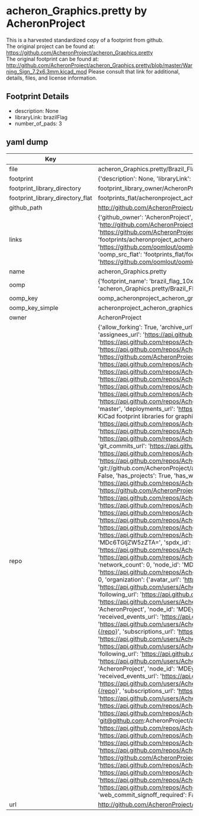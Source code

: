 # acheron_Graphics.pretty by AcheronProject  
This is a harvested standardized copy of a footprint from github.  
The original project can be found at:  
https://github.com/AcheronProject/acheron_Graphics.pretty  
The original footprint can be found at:
http://github.com/AcheronProject/acheron_Graphics.pretty/blob/master/Warning_Sign_7.2x6.3mm.kicad_mod
Please consult that link for additional, details, files, and license information.  
## Footprint Details
* description: None  
* libraryLink: brazilFlag  
* number_of_pads: 3  
## yaml dump  
| Key | Value |  
| --- | --- |  
| file | acheron_Graphics.pretty/Brazil_Flag_10x7mm.kicad_mod |  
| footprint | {'description': None, 'libraryLink': 'brazilFlag', 'number_of_pads': 3} |  
| footprint_library_directory | footprint_library_owner/AcheronProject_acheron_Graphics.pretty |  
| footprint_library_directory_flat | footprints_flat/acheronproject_acheron_graphics_brazil_flag_10x7mm/working |  
| github_path | http://github.com/AcheronProject/acheron_Graphics.pretty/blob/master/Brazil_Flag_10x7mm.kicad_mod |  
| links | {'github_owner': 'AcheronProject', 'github_repo_name': 'acheron_Graphics.pretty', 'github_src': 'http://github.com/AcheronProject/acheron_Graphics.pretty/blob/master/Warning_Sign_7.2x6.3mm.kicad_mod', 'github_src_repo': 'https://github.com/AcheronProject/acheron_Graphics.pretty', 'oomp_bot': 'footprints/acheronproject_acheron_graphics_brazil_flag_10x7mm/working', 'oomp_bot_github': 'https://github.com/oomlout/oomlout_oomp_footprint_bot/tree/main/footprints/acheronproject_acheron_graphics_brazil_flag_10x7mm/working', 'oomp_src_flat': 'footprints_flat/footprints_flat/acheronproject_acheron_graphics_brazil_flag_10x7mm/working', 'oomp_src_flat_github': 'https://github.com/oomlout/oomlout_oomp_footprint_src/tree/main/footprints_flat/acheronproject_acheron_graphics_brazil_flag_10x7mm/working'} |  
| name | acheron_Graphics.pretty |  
| oomp | {'footprint_name': 'brazil_flag_10x7mm', 'library_name': 'acheron_graphics', 'original_filename': 'acheron_Graphics.pretty/Brazil_Flag_10x7mm.kicad_mod', 'owner_name': 'acheronproject'} |  
| oomp_key | oomp_acheronproject_acheron_graphics_brazil_flag_10x7mm |  
| oomp_key_simple | acheronproject_acheron_graphics_brazil_flag_10x7mm |  
| owner | AcheronProject |  
| repo | {'allow_forking': True, 'archive_url': 'https://api.github.com/repos/AcheronProject/acheron_Graphics.pretty/{archive_format}{/ref}', 'archived': False, 'assignees_url': 'https://api.github.com/repos/AcheronProject/acheron_Graphics.pretty/assignees{/user}', 'blobs_url': 'https://api.github.com/repos/AcheronProject/acheron_Graphics.pretty/git/blobs{/sha}', 'branches_url': 'https://api.github.com/repos/AcheronProject/acheron_Graphics.pretty/branches{/branch}', 'clone_url': 'https://github.com/AcheronProject/acheron_Graphics.pretty.git', 'collaborators_url': 'https://api.github.com/repos/AcheronProject/acheron_Graphics.pretty/collaborators{/collaborator}', 'comments_url': 'https://api.github.com/repos/AcheronProject/acheron_Graphics.pretty/comments{/number}', 'commits_url': 'https://api.github.com/repos/AcheronProject/acheron_Graphics.pretty/commits{/sha}', 'compare_url': 'https://api.github.com/repos/AcheronProject/acheron_Graphics.pretty/compare/{base}...{head}', 'contents_url': 'https://api.github.com/repos/AcheronProject/acheron_Graphics.pretty/contents/{+path}', 'contributors_url': 'https://api.github.com/repos/AcheronProject/acheron_Graphics.pretty/contributors', 'created_at': '2021-03-25T18:52:50Z', 'default_branch': 'master', 'deployments_url': 'https://api.github.com/repos/AcheronProject/acheron_Graphics.pretty/deployments', 'description': "AcheronProject's KiCad footprint libraries for graphics such as logos, flags and signs", 'disabled': False, 'downloads_url': 'https://api.github.com/repos/AcheronProject/acheron_Graphics.pretty/downloads', 'events_url': 'https://api.github.com/repos/AcheronProject/acheron_Graphics.pretty/events', 'fork': False, 'forks': 0, 'forks_count': 0, 'forks_url': 'https://api.github.com/repos/AcheronProject/acheron_Graphics.pretty/forks', 'full_name': 'AcheronProject/acheron_Graphics.pretty', 'git_commits_url': 'https://api.github.com/repos/AcheronProject/acheron_Graphics.pretty/git/commits{/sha}', 'git_refs_url': 'https://api.github.com/repos/AcheronProject/acheron_Graphics.pretty/git/refs{/sha}', 'git_tags_url': 'https://api.github.com/repos/AcheronProject/acheron_Graphics.pretty/git/tags{/sha}', 'git_url': 'git://github.com/AcheronProject/acheron_Graphics.pretty.git', 'has_discussions': False, 'has_downloads': True, 'has_issues': True, 'has_pages': False, 'has_projects': True, 'has_wiki': True, 'homepage': None, 'hooks_url': 'https://api.github.com/repos/AcheronProject/acheron_Graphics.pretty/hooks', 'html_url': 'https://github.com/AcheronProject/acheron_Graphics.pretty', 'id': 351543415, 'is_template': False, 'issue_comment_url': 'https://api.github.com/repos/AcheronProject/acheron_Graphics.pretty/issues/comments{/number}', 'issue_events_url': 'https://api.github.com/repos/AcheronProject/acheron_Graphics.pretty/issues/events{/number}', 'issues_url': 'https://api.github.com/repos/AcheronProject/acheron_Graphics.pretty/issues{/number}', 'keys_url': 'https://api.github.com/repos/AcheronProject/acheron_Graphics.pretty/keys{/key_id}', 'labels_url': 'https://api.github.com/repos/AcheronProject/acheron_Graphics.pretty/labels{/name}', 'language': None, 'languages_url': 'https://api.github.com/repos/AcheronProject/acheron_Graphics.pretty/languages', 'license': {'key': 'other', 'name': 'Other', 'node_id': 'MDc6TGljZW5zZTA=', 'spdx_id': 'NOASSERTION', 'url': None}, 'merges_url': 'https://api.github.com/repos/AcheronProject/acheron_Graphics.pretty/merges', 'milestones_url': 'https://api.github.com/repos/AcheronProject/acheron_Graphics.pretty/milestones{/number}', 'mirror_url': None, 'name': 'acheron_Graphics.pretty', 'network_count': 0, 'node_id': 'MDEwOlJlcG9zaXRvcnkzNTE1NDM0MTU=', 'notifications_url': 'https://api.github.com/repos/AcheronProject/acheron_Graphics.pretty/notifications{?since,all,participating}', 'open_issues': 0, 'open_issues_count': 0, 'organization': {'avatar_url': 'https://avatars.githubusercontent.com/u/63755935?v=4', 'events_url': 'https://api.github.com/users/AcheronProject/events{/privacy}', 'followers_url': 'https://api.github.com/users/AcheronProject/followers', 'following_url': 'https://api.github.com/users/AcheronProject/following{/other_user}', 'gists_url': 'https://api.github.com/users/AcheronProject/gists{/gist_id}', 'gravatar_id': '', 'html_url': 'https://github.com/AcheronProject', 'id': 63755935, 'login': 'AcheronProject', 'node_id': 'MDEyOk9yZ2FuaXphdGlvbjYzNzU1OTM1', 'organizations_url': 'https://api.github.com/users/AcheronProject/orgs', 'received_events_url': 'https://api.github.com/users/AcheronProject/received_events', 'repos_url': 'https://api.github.com/users/AcheronProject/repos', 'site_admin': False, 'starred_url': 'https://api.github.com/users/AcheronProject/starred{/owner}{/repo}', 'subscriptions_url': 'https://api.github.com/users/AcheronProject/subscriptions', 'type': 'Organization', 'url': 'https://api.github.com/users/AcheronProject'}, 'owner': {'avatar_url': 'https://avatars.githubusercontent.com/u/63755935?v=4', 'events_url': 'https://api.github.com/users/AcheronProject/events{/privacy}', 'followers_url': 'https://api.github.com/users/AcheronProject/followers', 'following_url': 'https://api.github.com/users/AcheronProject/following{/other_user}', 'gists_url': 'https://api.github.com/users/AcheronProject/gists{/gist_id}', 'gravatar_id': '', 'html_url': 'https://github.com/AcheronProject', 'id': 63755935, 'login': 'AcheronProject', 'node_id': 'MDEyOk9yZ2FuaXphdGlvbjYzNzU1OTM1', 'organizations_url': 'https://api.github.com/users/AcheronProject/orgs', 'received_events_url': 'https://api.github.com/users/AcheronProject/received_events', 'repos_url': 'https://api.github.com/users/AcheronProject/repos', 'site_admin': False, 'starred_url': 'https://api.github.com/users/AcheronProject/starred{/owner}{/repo}', 'subscriptions_url': 'https://api.github.com/users/AcheronProject/subscriptions', 'type': 'Organization', 'url': 'https://api.github.com/users/AcheronProject'}, 'private': False, 'pulls_url': 'https://api.github.com/repos/AcheronProject/acheron_Graphics.pretty/pulls{/number}', 'pushed_at': '2021-03-25T18:53:23Z', 'releases_url': 'https://api.github.com/repos/AcheronProject/acheron_Graphics.pretty/releases{/id}', 'size': 84, 'ssh_url': 'git@github.com:AcheronProject/acheron_Graphics.pretty.git', 'stargazers_count': 0, 'stargazers_url': 'https://api.github.com/repos/AcheronProject/acheron_Graphics.pretty/stargazers', 'statuses_url': 'https://api.github.com/repos/AcheronProject/acheron_Graphics.pretty/statuses/{sha}', 'subscribers_count': 1, 'subscribers_url': 'https://api.github.com/repos/AcheronProject/acheron_Graphics.pretty/subscribers', 'subscription_url': 'https://api.github.com/repos/AcheronProject/acheron_Graphics.pretty/subscription', 'svn_url': 'https://github.com/AcheronProject/acheron_Graphics.pretty', 'tags_url': 'https://api.github.com/repos/AcheronProject/acheron_Graphics.pretty/tags', 'teams_url': 'https://api.github.com/repos/AcheronProject/acheron_Graphics.pretty/teams', 'temp_clone_token': None, 'topics': [], 'trees_url': 'https://api.github.com/repos/AcheronProject/acheron_Graphics.pretty/git/trees{/sha}', 'updated_at': '2021-03-25T18:53:26Z', 'url': 'https://api.github.com/repos/AcheronProject/acheron_Graphics.pretty', 'visibility': 'public', 'watchers': 0, 'watchers_count': 0, 'web_commit_signoff_required': False} |  
| url | http://github.com/AcheronProject/acheron_Graphics.pretty |  

